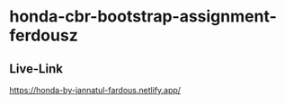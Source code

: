 # honda-cbr-bootstrap-assignment-ferdousz
## Live-Link
https://honda-by-jannatul-fardous.netlify.app/
